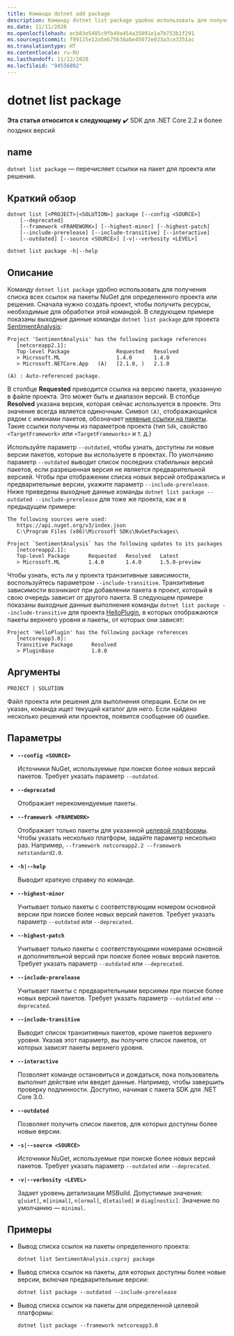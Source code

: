 ```yaml
---
title: Команда dotnet add package
description: Команду dotnet list package удобно использовать для получения списка ссылок на пакеты для проекта или решения.
ms.date: 11/11/2020
ms.openlocfilehash: ecb83e5485c9fb49a454a35091e1a7b753b1f291
ms.sourcegitcommit: f99115e12a5eb75638abe45072e023a3ce3351ac
ms.translationtype: HT
ms.contentlocale: ru-RU
ms.lasthandoff: 11/12/2020
ms.locfileid: "94556892"
---
```

# <a name="dotnet-list-package"></a>dotnet list package

**Эта статья относится к следующему** ✔️ SDK для .NET Core 2.2 и более поздних версий

## <a name="name"></a>name

`dotnet list package` — перечисляет ссылки на пакет для проекта или решения.

## <a name="synopsis"></a>Краткий обзор

```dotnetcli
dotnet list [<PROJECT>|<SOLUTION>] package [--config <SOURCE>]
    [--deprecated]
    [--framework <FRAMEWORK>] [--highest-minor] [--highest-patch]
    [--include-prerelease] [--include-transitive] [--interactive]
    [--outdated] [--source <SOURCE>] [-v|--verbosity <LEVEL>]

dotnet list package -h|--help
```

## <a name="description"></a>Описание

Команду `dotnet list package` удобно использовать для получения списка всех ссылок на пакеты NuGet для определенного проекта или решения. Сначала нужно создать проект, чтобы получить ресурсы, необходимые для обработки этой командой. В следующем примере показаны выходные данные команды `dotnet list package` для проекта [SentimentAnalysis](https://github.com/dotnet/samples/tree/master/machine-learning/tutorials/SentimentAnalysis):

```output
Project 'SentimentAnalysis' has the following package references
   [netcoreapp2.1]:
   Top-level Package               Requested   Resolved
   > Microsoft.ML                  1.4.0       1.4.0
   > Microsoft.NETCore.App   (A)   [2.1.0, )   2.1.0

(A) : Auto-referenced package.
```

В столбце **Requested** приводится ссылка на версию пакета, указанную в файле проекта. Это может быть и диапазон версий. В столбце **Resolved** указана версия, которая сейчас используется в проекте. Это значение всегда является одиночным. Символ `(A)`, отображающийся рядом с именами пакетов, обозначает [неявные ссылки на пакеты](csproj.md#implicit-package-references). Такие ссылки получены из параметров проекта (тип `Sdk`, свойство `<TargetFramework>` или `<TargetFrameworks>` и т. д.)

Используйте параметр `--outdated`, чтобы узнать, доступны ли новые версии пакетов, которые вы используете в проектах. По умолчанию параметр `--outdated` выводит список последних стабильных версий пакетов, если разрешенная версия не является предварительной версией. Чтобы при отображении списка новых версий отображались и предварительные версии, укажите параметр `--include-prerelease`. Ниже приведены выходные данные команды `dotnet list package --outdated --include-prerelease` для тоже же проекта, как и в предыдущем примере:

```output
The following sources were used:
   https://api.nuget.org/v3/index.json
   C:\Program Files (x86)\Microsoft SDKs\NuGetPackages\

Project `SentimentAnalysis` has the following updates to its packages
   [netcoreapp2.1]:
   Top-level Package      Requested   Resolved   Latest
   > Microsoft.ML         1.4.0       1.4.0      1.5.0-preview
```

Чтобы узнать, есть ли у проекта транзитивные зависимости, воспользуйтесь параметром `--include-transitive`. Транзитивные зависимости возникают при добавлении пакета в проект, который в свою очередь зависит от другого пакета. В следующем примере показаны выходные данные выполнения команды `dotnet list package --include-transitive` для проекта [HelloPlugin](https://github.com/dotnet/samples/tree/master/core/extensions/AppWithPlugin/HelloPlugin), в которых отображаются пакеты верхнего уровня и пакеты, от которых они зависят:

```output
Project 'HelloPlugin' has the following package references
   [netcoreapp3.0]:
   Transitive Package      Resolved
   > PluginBase            1.0.0
```

## <a name="arguments"></a>Аргументы

`PROJECT | SOLUTION`

Файл проекта или решения для выполнения операции. Если он не указан, команда ищет текущий каталог для него. Если найдено несколько решений или проектов, появится сообщение об ошибке.

## <a name="options"></a>Параметры

- **`--config <SOURCE>`**

  Источники NuGet, используемые при поиске более новых версий пакетов. Требует указать параметр `--outdated`.

- **`--deprecated`**

  Отображает нерекомендуемые пакеты.

- **`--framework <FRAMEWORK>`**

  Отображает только пакеты для указанной [целевой платформы](../../standard/frameworks.md). Чтобы указать несколько платформ, задайте параметр несколько раз. Например, `--framework netcoreapp2.2 --framework netstandard2.0`.

- **`-h|--help`**

  Выводит краткую справку по команде.

- **`--highest-minor`**

  Учитывает только пакеты с соответствующим номером основной версии при поиске более новых версий пакетов. Требует указать параметр `--outdated` или `--deprecated`.

- **`--highest-patch`**

  Учитывает только пакеты с соответствующими номерами основной и дополнительной версий при поиске более новых версий пакетов. Требует указать параметр `--outdated` или `--deprecated`.

- **`--include-prerelease`**

  Учитывает пакеты с предварительными версиями при поиске более новых версий пакетов. Требует указать параметр `--outdated` или `--deprecated`.

- **`--include-transitive`**

  Выводит список транзитивных пакетов, кроме пакетов верхнего уровня. Указав этот параметр, вы получите список пакетов, от которых зависят пакеты верхнего уровня.

- **`--interactive`**

  Позволяет команде остановиться и дождаться, пока пользователь выполнит действие или введет данные. Например, чтобы завершить проверку подлинности. Доступно, начиная с пакета SDK для .NET Core 3.0.

- **`--outdated`**

  Позволяет получить список пакетов, для которых доступны более новые версии.

- **`-s|--source <SOURCE>`**

  Источники NuGet, используемые при поиске более новых версий пакетов. Требует указать параметр `--outdated` или `--deprecated`.

- **`-v|--verbosity <LEVEL>`**

  Задает уровень детализации MSBuild. Допустимые значения: `q[uiet]`, `m[inimal]`, `n[ormal]`, `d[etailed]` и `diag[nostic]`. Значение по умолчанию — `minimal`.

## <a name="examples"></a>Примеры

- Вывод списка ссылок на пакеты определенного проекта:

  ```dotnetcli
  dotnet list SentimentAnalysis.csproj package
  ```

- Вывод списка ссылок на пакеты, для которых доступны более новые версии, включая предварительные версии:

  ```dotnetcli
  dotnet list package --outdated --include-prerelease
  ```

- Вывод списка ссылок на пакеты для определенной целевой платформы:

  ```dotnetcli
  dotnet list package --framework netcoreapp3.0
  ```
